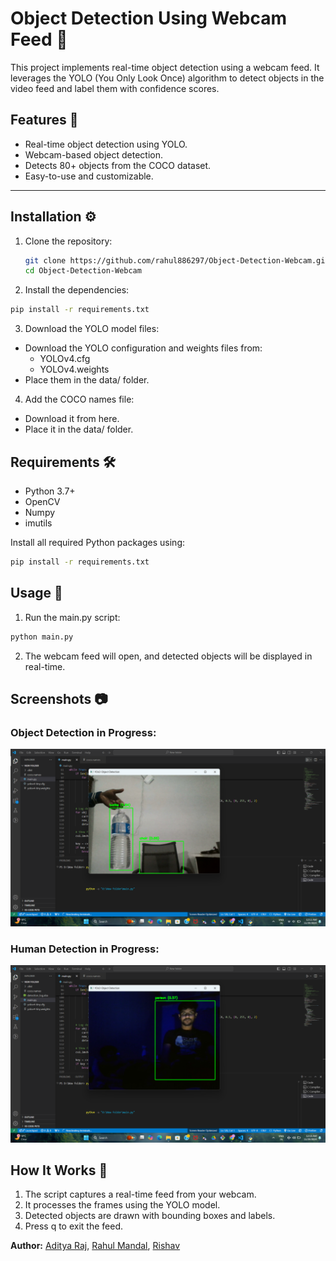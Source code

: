 # Object Detection Using Webcam Feed 🎥

This project implements real-time object detection using a webcam feed. It leverages the YOLO (You Only Look Once) algorithm to detect objects in the video feed and label them with confidence scores.

## Features 🌟
- Real-time object detection using YOLO.
- Webcam-based object detection.
- Detects 80+ objects from the COCO dataset.
- Easy-to-use and customizable.

---

## Installation ⚙️

1. Clone the repository:
   ```bash
   git clone https://github.com/rahul886297/Object-Detection-Webcam.git
   cd Object-Detection-Webcam

2. Install the dependencies:

```bash
pip install -r requirements.txt
```
3. Download the YOLO model files:

- Download the YOLO configuration and weights files from:
  - YOLOv4.cfg
  - YOLOv4.weights
- Place them in the data/ folder.

4. Add the COCO names file:

- Download it from here.
- Place it in the data/ folder.

## Requirements 🛠️
- Python 3.7+
- OpenCV
- Numpy
- imutils

Install all required Python packages using:

```bash
pip install -r requirements.txt
```

## Usage 🚀
1. Run the main.py script:
```bash
python main.py
```
2. The webcam feed will open, and detected objects will be displayed in real-time.

## Screenshots 📷
### Object Detection in Progress:
![Detection in Progress](Assets/Screenshot_1.png)
### Human Detection in Progress:
![Human Detection in Progress](Assets/Screenshot_2.png)

## How It Works 🤔
1. The script captures a real-time feed from your webcam.
2. It processes the frames using the YOLO model.
3. Detected objects are drawn with bounding boxes and labels.
4. Press q to exit the feed.


**Author:**  [Aditya Raj](https://github.com/Trigger280), [Rahul Mandal](https://github.com/rahul886297), [Rishav](https://github.com/rishav0821)
